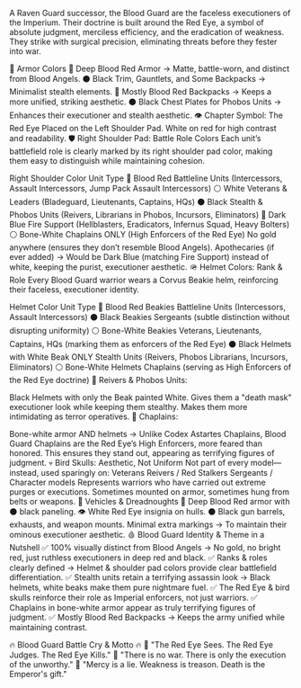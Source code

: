 A Raven Guard successor, the Blood Guard are the faceless executioners of the Imperium. Their doctrine is built around the Red Eye, a symbol of absolute judgment, merciless efficiency, and the eradication of weakness. They strike with surgical precision, eliminating threats before they fester into war.

🎨 Armor Colors
🔴 Deep Blood Red Armor → Matte, battle-worn, and distinct from Blood Angels.
⚫ Black Trim, Gauntlets, and Some Backpacks → Minimalist stealth elements.
🔴 Mostly Blood Red Backpacks → Keeps a more unified, striking aesthetic.
⚫ Black Chest Plates for Phobos Units → Enhances their executioner and stealth aesthetic.
👁 Chapter Symbol: The Red Eye
Placed on the Left Shoulder Pad.
White on red for high contrast and readability.
🛡 Right Shoulder Pad: Battle Role Colors
Each unit’s battlefield role is clearly marked by its right shoulder pad color, making them easy to distinguish while maintaining cohesion.

Right Shoulder Color	Unit Type
🔴 Blood Red	Battleline Units (Intercessors, Assault Intercessors, Jump Pack Assault Intercessors)
⚪ White	Veterans & Leaders (Bladeguard, Lieutenants, Captains, HQs)
⚫ Black	Stealth & Phobos Units (Reivers, Librarians in Phobos, Incursors, Eliminators)
🔵 Dark Blue	Fire Support (Hellblasters, Eradicators, Infernus Squad, Heavy Bolters)
⚪ Bone-White	Chaplains ONLY (High Enforcers of the Red Eye)
No gold anywhere (ensures they don’t resemble Blood Angels).
Apothecaries (if ever added) → Would be Dark Blue (matching Fire Support) instead of white, keeping the purist, executioner aesthetic.
🪖 Helmet Colors: Rank & Role
Every Blood Guard warrior wears a Corvus Beakie helm, reinforcing their faceless, executioner identity.

Helmet Color	Unit Type
🔴 Blood Red Beakies	Battleline Units (Intercessors, Assault Intercessors)
⚫ Black Beakies	Sergeants (subtle distinction without disrupting uniformity)
⚪ Bone-White Beakies	Veterans, Lieutenants, Captains, HQs (marking them as enforcers of the Red Eye)
⚫ Black Helmets with White Beak ONLY	Stealth Units (Reivers, Phobos Librarians, Incursors, Eliminators)
⚪ Bone-White Helmets	Chaplains (serving as High Enforcers of the Red Eye doctrine)
🔎 Reivers & Phobos Units:

Black Helmets with only the Beak painted White.
Gives them a "death mask" executioner look while keeping them stealthy.
Makes them more intimidating as terror operatives.
🔎 Chaplains:

Bone-white armor AND helmets → Unlike Codex Astartes Chaplains, Blood Guard Chaplains are the Red Eye’s High Enforcers, more feared than honored.
This ensures they stand out, appearing as terrifying figures of judgment.
💀 Bird Skulls: Aesthetic, Not Uniform
Not part of every model—instead, used sparingly on:
Veterans
Reivers / Red Stalkers
Sergeants / Character models
Represents warriors who have carried out extreme purges or executions.
Sometimes mounted on armor, sometimes hung from belts or weapons.
🤖 Vehicles & Dreadnoughts
🔴 Deep Blood Red armor with ⚫ black paneling.
👁 White Red Eye insignia on hulls.
⚫ Black gun barrels, exhausts, and weapon mounts.
Minimal extra markings → To maintain their ominous executioner aesthetic.
🩸 Blood Guard Identity & Theme in a Nutshell
✅ 100% visually distinct from Blood Angels → No gold, no bright red, just ruthless executioners in deep red and black.
✅ Ranks & roles clearly defined → Helmet & shoulder pad colors provide clear battlefield differentiation.
✅ Stealth units retain a terrifying assassin look → Black helmets, white beaks make them pure nightmare fuel.
✅ The Red Eye & bird skulls reinforce their role as Imperial enforcers, not just warriors.
✅ Chaplains in bone-white armor appear as truly terrifying figures of judgment.
✅ Mostly Blood Red Backpacks → Keeps the army unified while maintaining contrast.

🔥 Blood Guard Battle Cry & Motto 🔥
🔻 "The Red Eye Sees. The Red Eye Judges. The Red Eye Kills."
🔻 "There is no war. There is only the execution of the unworthy."
🔻 "Mercy is a lie. Weakness is treason. Death is the Emperor's gift."